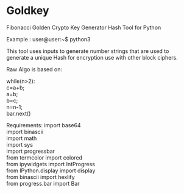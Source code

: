 # Goldkey
Fibonacci Golden Crypto Key Generator Hash Tool for Python  


Example :   user@user:~\$ python3  



This tool uses inputs to generate number strings that are used to  
generate a unique Hash for encryption use with other block ciphers.  


Raw Algo is based on:  
  
while(n>2):  
      c=a+b;  
      a=b;  
      b=c;  
      n=n-1;  
      bar.next()    
      
Requirements: 
import base64  
import binascii  
import math  
import sys  
import progressbar  
from termcolor import colored  
from ipywidgets import IntProgress  
from IPython.display import display  
from binascii import hexlify  
from progress.bar import Bar  
  
